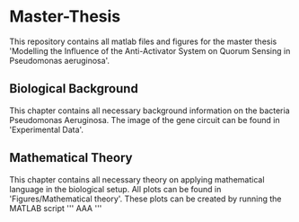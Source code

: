 # Master-Thesis

This repository contains all matlab files and figures for the master thesis 'Modelling the Influence of the Anti-Activator System on Quorum Sensing in Pseudomonas aeruginosa'.
 
## Biological Background
This chapter contains all necessary background information on the bacteria Pseudomonas Aeruginosa. The image of the gene circuit can be found in 'Experimental Data'.

## Mathematical Theory
This chapter contains all necessary theory on applying mathematical language in the biological setup. All plots can be found in 'Figures/Mathematical theory'. These plots can be created by running the MATLAB script 
'''
AAA
''' 